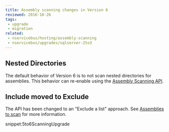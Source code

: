 ```yaml
---
title: Assembly scanning changes in Version 6
reviewed: 2016-10-26
tags:
 - upgrade
 - migration
related:
 - nservicebus/hosting/assembly-scanning
 - nservicebus/upgrades/sqlserver-2to3
---
```


## Nested Directories

The default behavior of Version 6 is to not scan nested directories for assemblies. This behavior can re-enable using the [Assembly Scanning API](/nservicebus/hosting/assembly-scanning.md#nested-directories).


## Include moved to Exclude

The API has been changed to an "Exclude a list" approach. See [Assemblies to scan](/nservicebus/hosting/assembly-scanning.md#assemblies-to-scan) for more information.

snippet:5to6ScanningUpgrade